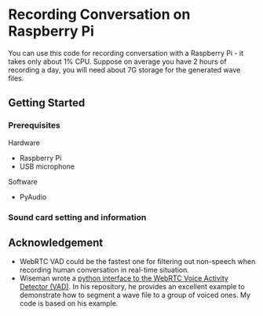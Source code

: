 # Recording Conversation on Raspberry Pi

You can use this code for recording conversation with a Raspberry Pi - it takes only about 1% CPU.
Suppose on average you have 2 hours of recording a day, you will need about 7G storage for the generated wave files.

## Getting Started
### Prerequisites
Hardware
* Raspberry Pi
* USB microphone

Software
* PyAudio

### Sound card setting and information

## Acknowledgement
* WebRTC VAD could be the fastest one for filtering out non-speech when recording human conversation in real-time situation.
* Wiseman wrote a [python interface to the WebRTC Voice Activity Detector (VAD)](https://github.com/wiseman/py-webrtcvad). In his repository, he provides an excellent example to demonstrate how to segment a wave file to a group of voiced ones.  My code is based on his example.
